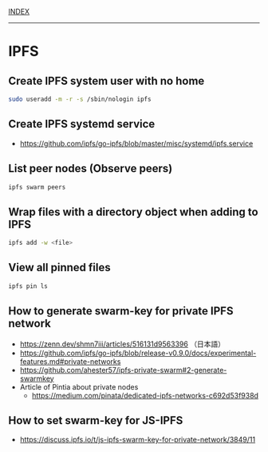 [INDEX](../)

---

# IPFS

## Create IPFS system user with no home

```sh
sudo useradd -m -r -s /sbin/nologin ipfs
```

## Create IPFS systemd service

- https://github.com/ipfs/go-ipfs/blob/master/misc/systemd/ipfs.service

## List peer nodes (Observe peers)

```bash
ipfs swarm peers
```

## Wrap files with a directory object when adding to IPFS

```bash
ipfs add -w <file>
```

## View all pinned files

```bash
ipfs pin ls
```

## How to generate swarm-key for private IPFS network

- https://zenn.dev/shmn7iii/articles/516131d9563396 （日本語）
- https://github.com/ipfs/go-ipfs/blob/release-v0.9.0/docs/experimental-features.md#private-networks
- https://github.com/ahester57/ipfs-private-swarm#2-generate-swarmkey
- Article of Pintia about private nodes
  - https://medium.com/pinata/dedicated-ipfs-networks-c692d53f938d

## How to set swarm-key for JS-IPFS

- https://discuss.ipfs.io/t/js-ipfs-swarm-key-for-private-network/3849/11
